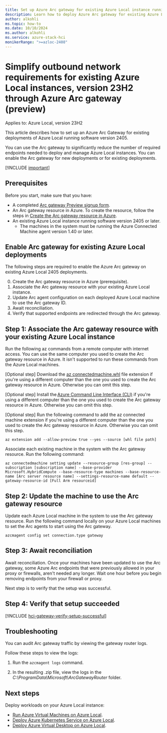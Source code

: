 ```yaml
--- 
title: Set up Azure Arc gateway for existing Azure Local instance running version 2405 (preview)
description: Learn how to deploy Azure Arc gateway for existing Azure Local deployments running software version 2405 (preview). 
author: alkohli
ms.topic: how-to
ms.date: 10/10/2024
ms.author: alkohli
ms.service: azure-stack-hci
monikerRange: ">=azloc-2408"
---
```


# Simplify outbound network requirements for existing Azure Local instances, version 23H2 through Azure Arc gateway (preview)

Applies to: Azure Local, version 23H2

This article describes how to set up an Azure Arc Gateway for existing deployments of Azure Local running software version 2405.

You can use the Arc gateway to significantly reduce the number of required endpoints needed to deploy and manage Azure Local instances. You can enable the Arc gateway for new deployments or for existing deployments. 

[!INCLUDE [important](../includes/hci-preview.md)]

## Prerequisites

Before you start, make sure that you have:

- A completed [Arc gateway Preview signup form](https://forms.office.com/pages/responsepage.aspx?id=v4j5cvGGr0GRqy180BHbR2WRja4SbkFJm6k6LDfxchxUN1dYTlZIM1JYTVFCN0RVTjgyVEZHMkFTSC4u).
- An Arc gateway resource in Azure. To create the resource, follow the steps in [Create the Arc gateway resource in Azure](./deployment-azure-arc-gateway-overview.md#create-the-arc-gateway-resource-in-azure).
- An existing Azure Local instance running software version 2405 or later.
  - The machines in the system must be running the Azure Connected Machine agent version 1.40 or later.

## Enable Arc gateway for existing Azure Local deployments

The following steps are required to enable the Azure Arc gateway on existing Azure Local 2405 deployments.

0. Create the Arc gateway resource in Azure (prerequisite).
1. Associate the Arc gateway resource with your existing Azure Local instance.
2. Update Arc agent configuration on each deployed Azure Local machine to use the Arc gateway ID.
3. Await reconciliation.
4. Verify that supported endpoints are redirected through the Arc gateway.


## Step 1: Associate the Arc gateway resource with your existing Azure Local instance

Run the following az commands from a remote computer with internet access. You can use the same computer you used to create the Arc gateway resource in Azure. It isn't supported to run these commands from the Azure Local machines.

[Optional step] Download the [az connectedmachine.whl](https://aka.ms/ArcGatewayWhl) file extension if you're using a different computer than the one you used to create the Arc gateway resource in Azure. Otherwise you can omit this step.

[Optional step] Install the [Azure Command Line Interface (CLI)](/cli/azure/install-azure-cli-windows?tabs=azure-cli) if you're using a different computer than the one you used to create the Arc gateway resource in Azure. Otherwise you can omit this step.

[Optional step] Run the following command to add the az connected machine extension if you're using a different computer than the one you used to create the Arc gateway resource in Azure. Otherwise you can omit this step.

```azurecli
az extension add --allow-preview true --yes --source [whl file path] 
```

Associate each existing machine in the system with the Arc gateway resource. Run the following command:

```azurecli
az connectedmachine setting update --resource-group [res-group] --subscription [subscription name] --base-provider Microsoft.HybridCompute --base-resource-type machines --base-resource-name [Arc server resource name] --settings-resource-name default --gateway-resource-id [Full Arm resourceid]
```

## Step 2: Update the machine to use the Arc gateway resource  

Update each Azure Local machine in the system to use the Arc gateway resource. Run the following command locally on your Azure Local machines to set the Arc agents to start using the Arc gateway.

```azurecli
azcmagent config set connection.type gateway
```

## Step 3: Await reconciliation

Await reconciliation. Once your machines have been updated to use the Arc gateway, some Azure Arc endpoints that were previously allowed in your proxy or firewalls, aren't needed any longer. Wait one hour before you begin removing endpoints from your firewall or proxy.

Next step is to verify that the setup was successful.

## Step 4: Verify that setup succeeded

[!INCLUDE [hci-gateway-verify-setup-successful](../includes/hci-gateway-verify-setup-successful.md)]

## Troubleshooting  

You can audit Arc gateway traffic by viewing the gateway router logs.  

Follow these steps to view the logs:

1. Run the `azcmagent logs` command.

1. In the resulting .zip file, view the logs in the *C:\ProgramData\Microsoft\ArcGatewayRouter* folder.


## Next steps

Deploy workloads on your Azure Local instance:

- [Run Azure Virtual Machines on Azure Local](../manage/create-arc-virtual-machines.md).
- [Deploy Azure Kubernetes Service on Azure Local](/azure/aks/hybrid/aks-create-clusters-cli).
- [Deploy Azure Virtual Desktop on Azure Local](/azure/virtual-desktop/deploy-azure-virtual-desktop).